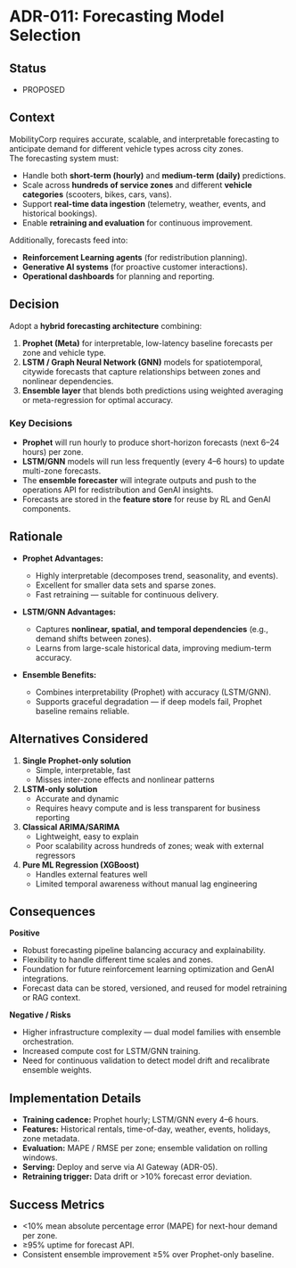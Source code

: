 # ADR-011: Forecasting Model Selection

## Status
- PROPOSED

## Context
MobilityCorp requires accurate, scalable, and interpretable forecasting to anticipate demand for different vehicle types across city zones.  
The forecasting system must:
- Handle both **short-term (hourly)** and **medium-term (daily)** predictions.
- Scale across **hundreds of service zones** and different **vehicle categories** (scooters, bikes, cars, vans).
- Support **real-time data ingestion** (telemetry, weather, events, and historical bookings).
- Enable **retraining and evaluation** for continuous improvement.

Additionally, forecasts feed into:
- **Reinforcement Learning agents** (for redistribution planning).
- **Generative AI systems** (for proactive customer interactions).
- **Operational dashboards** for planning and reporting.

## Decision
Adopt a **hybrid forecasting architecture** combining:
1. **Prophet (Meta)** for interpretable, low-latency baseline forecasts per zone and vehicle type.  
2. **LSTM / Graph Neural Network (GNN)** models for spatiotemporal, citywide forecasts that capture relationships between zones and nonlinear dependencies.  
3. **Ensemble layer** that blends both predictions using weighted averaging or meta-regression for optimal accuracy.

### Key Decisions
- **Prophet** will run hourly to produce short-horizon forecasts (next 6–24 hours) per zone.  
- **LSTM/GNN** models will run less frequently (every 4–6 hours) to update multi-zone forecasts.  
- The **ensemble forecaster** will integrate outputs and push to the operations API for redistribution and GenAI insights.  
- Forecasts are stored in the **feature store** for reuse by RL and GenAI components.

## Rationale
- **Prophet Advantages:**  
  - Highly interpretable (decomposes trend, seasonality, and events).  
  - Excellent for smaller data sets and sparse zones.  
  - Fast retraining — suitable for continuous delivery.  

- **LSTM/GNN Advantages:**  
  - Captures **nonlinear, spatial, and temporal dependencies** (e.g., demand shifts between zones).  
  - Learns from large-scale historical data, improving medium-term accuracy.  

- **Ensemble Benefits:**  
  - Combines interpretability (Prophet) with accuracy (LSTM/GNN).  
  - Supports graceful degradation — if deep models fail, Prophet baseline remains reliable.

## Alternatives Considered
1. **Single Prophet-only solution**  
   - Simple, interpretable, fast  
   - Misses inter-zone effects and nonlinear patterns  
2. **LSTM-only solution**  
   - Accurate and dynamic  
   - Requires heavy compute and is less transparent for business reporting  
3. **Classical ARIMA/SARIMA**  
   - Lightweight, easy to explain  
   - Poor scalability across hundreds of zones; weak with external regressors  
4. **Pure ML Regression (XGBoost)**  
   - Handles external features well  
   - Limited temporal awareness without manual lag engineering  

## Consequences

**Positive**
- Robust forecasting pipeline balancing accuracy and explainability.  
- Flexibility to handle different time scales and zones.  
- Foundation for future reinforcement learning optimization and GenAI integrations.  
- Forecast data can be stored, versioned, and reused for model retraining or RAG context.

**Negative / Risks**
- Higher infrastructure complexity — dual model families with ensemble orchestration.  
- Increased compute cost for LSTM/GNN training.  
- Need for continuous validation to detect model drift and recalibrate ensemble weights.  

## Implementation Details
- **Training cadence:** Prophet hourly; LSTM/GNN every 4–6 hours.  
- **Features:** Historical rentals, time-of-day, weather, events, holidays, zone metadata.  
- **Evaluation:** MAPE / RMSE per zone; ensemble validation on rolling windows.  
- **Serving:** Deploy and serve via AI Gateway (ADR-05).  
- **Retraining trigger:** Data drift or >10% forecast error deviation.  

## Success Metrics
- <10% mean absolute percentage error (MAPE) for next-hour demand per zone.  
- ≥95% uptime for forecast API.  
- Consistent ensemble improvement ≥5% over Prophet-only baseline.  

